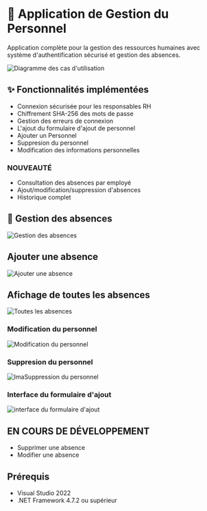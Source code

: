 # 🏢 Application de Gestion du Personnel

Application complète pour la gestion des ressources humaines avec système d'authentification sécurisé et gestion des absences.

![Diagramme des cas d'utilisation](https://github.com/user-attachments/assets/5b1b4d04-7605-48a8-8d51-2e30d1f4f88e)

## ✨ Fonctionnalités implémentées

- Connexion sécurisée pour les responsables RH
- Chiffrement SHA-256 des mots de passe
- Gestion des erreurs de connexion
- L'ajout du formulaire d'ajout de personnel
- Ajouter un Personnel
- Suppresion du personnel
- Modification des informations personnelles

### NOUVEAUTÉ

- Consultation des absences par employé
- Ajout/modification/suppression d'absences
- Historique complet

## 📅 Gestion des absences

![Gestion des absences](https://github.com/user-attachments/assets/3916dee9-dd3c-4449-a929-365ea715238b)

## Ajouter une absence

![Ajouter une absence](https://github.com/user-attachments/assets/5fd887a8-a7bc-4f65-a8cd-32f4a8077ec0)

## Afichage de toutes les absences

![Toutes les absences](https://github.com/user-attachments/assets/02d47e74-d03c-4320-bfe6-7809d2ba870e)

### Modification du personnel

![Modification du personnel](https://github.com/user-attachments/assets/be7f35a4-d8fb-44f3-baf0-12f9cdd96554)

### Suppresion du personnel

![ImaSuppression du personnel](https://github.com/user-attachments/assets/e9d669b5-9572-492e-a89c-a44ab9335a82)

### Interface du formulaire d'ajout

![interface du formulaire d'ajout](https://github.com/user-attachments/assets/b7d0974e-1c80-40c1-8497-a3a5cb4660be)

## EN COURS DE DÉVELOPPEMENT ## 

- Supprimer une absence 
- Modifier une absence

## Prérequis

- Visual Studio 2022  
- .NET Framework 4.7.2 ou supérieur  

